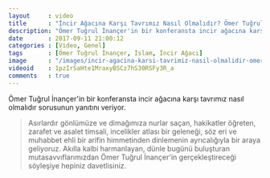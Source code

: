 ```yaml
---
layout     : video
title      : "İncir Ağacına Karşı Tavrımız Nasıl Olmalıdır? Ömer Tuğrul İnançer Açıklıyor"
description: "Ömer Tuğrul İnançer'in bir konferansta incir ağacına karşı tavrımız nasıl olmalıdır sorusunun yanıtını veriyor."
date       : 2017-09-11 21:00:12
categories : [Video, Genel]
tags       : [Ömer Tuğrul İnançer, İslam, İncir Ağacı]
image      : "/images/incir-agacina-karsi-tavrimiz-nasil-olmalidir-omer-tugrul-inancer-acikliyor.png"
videoid    : 1pzIrSaHte1MraxyBSCz7hS30RSFy3R_a
comments   : true
---
```


Ömer Tuğrul İnançer'in bir konferansta incir ağacına karşı tavrımız nasıl olmalıdır sorusunun yanıtını veriyor. 

> Asırlardır gönlümüze ve dimağımıza nurlar saçan, hakikatler öğreten, zarafet ve asalet timsali, incelikler atlası bir geleneği, söz eri ve muhabbet ehli bir arifin himmetinden dinlemenin ayrıcalığıyla bir araya geliyoruz. Akılla kalbi harmanlayan, dünle bugünü buluşturan mutasavvıflarımızdan Ömer Tuğrul İnançer'in gerçekleştireceği söyleşiye hepiniz davetlisiniz.